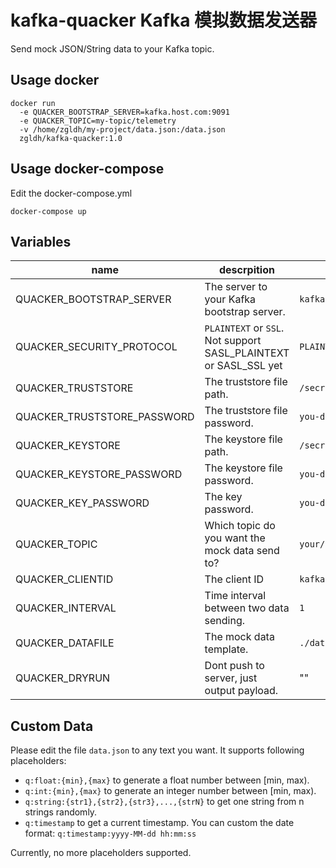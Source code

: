 # kafka-quacker Kafka 模拟数据发送器

Send mock JSON/String data to your Kafka topic.

## Usage docker
```
docker run 
  -e QUACKER_BOOTSTRAP_SERVER=kafka.host.com:9091
  -e QUACKER_TOPIC=my-topic/telemetry 
  -v /home/zgldh/my-project/data.json:/data.json 
  zgldh/kafka-quacker:1.0
```

## Usage docker-compose

Edit the docker-compose.yml  
```
docker-compose up 
```


## Variables

name| descrpition | sample
----|-------------|---------
QUACKER_BOOTSTRAP_SERVER| The server to your Kafka bootstrap server. | `kafka.host.com:9091`
QUACKER_SECURITY_PROTOCOL| `PLAINTEXT` or `SSL`. Not support SASL_PLAINTEXT or SASL_SSL yet| `PLAINTEXT`
QUACKER_TRUSTSTORE| The truststore file path.| `/secrets/kafka.truststore`
QUACKER_TRUSTSTORE_PASSWORD| The truststore file password.| `you-dont-know`   
QUACKER_KEYSTORE| The keystore file path.| `/secrets/kafka.keystore`
QUACKER_KEYSTORE_PASSWORD| The keystore file password.|   `you-dont-know`
QUACKER_KEY_PASSWORD| The key password.|   `you-dont-know`
QUACKER_TOPIC| Which topic do you want the mock data send to? |`your/topic/to/send`
QUACKER_CLIENTID| The client ID |`kafka-quacker`
QUACKER_INTERVAL| Time interval between two data sending. |`1`
QUACKER_DATAFILE| The mock data template. |`./data.json`
QUACKER_DRYRUN| Dont push to server, just output payload. |""

## Custom Data
Please edit the file `data.json` to any text you want. It supports following placeholders:
- `q:float:{min},{max}` to generate a float number between [min, max).
- `q:int:{min},{max}` to generate an integer number between [min, max).
- `q:string:{str1},{str2},{str3},...,{strN}` to get one string from n strings randomly.
- `q:timestamp` to get a current timestamp. You can custom the date format: `q:timestamp:yyyy-MM-dd hh:mm:ss`    


Currently, no more placeholders supported.

